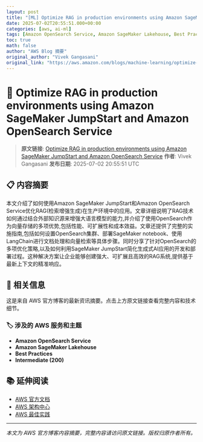 ```yaml
---
layout: post
title: "[ML] Optimize RAG in production environments using Amazon SageMaker JumpStart and Amazon OpenSearch Service"
date: 2025-07-02T20:55:51.000+00:00
categories: [aws, ai-ml]
tags: [Amazon OpenSearch Service, Amazon SageMaker Lakehouse, Best Practices, Intermediate (200)]
toc: true
math: false
author: "AWS Blog 摘要"
original_author: "Vivek Gangasani"
original_link: "https://aws.amazon.com/blogs/machine-learning/optimize-rag-in-production-environments-using-amazon-sagemaker-jumpstart-and-amazon-opensearch-service/"
---
```


# 🤖 Optimize RAG in production environments using Amazon SageMaker JumpStart and Amazon OpenSearch Service

> **原文链接**: [Optimize RAG in production environments using Amazon SageMaker JumpStart and Amazon OpenSearch Service](https://aws.amazon.com/blogs/machine-learning/optimize-rag-in-production-environments-using-amazon-sagemaker-jumpstart-and-amazon-opensearch-service/)
> **作者**: Vivek Gangasani
> **发布日期**: 2025-07-02 20:55:51 UTC

## 📋 内容摘要

本文介绍了如何使用Amazon SageMaker JumpStart和Amazon OpenSearch Service优化RAG(检索增强生成)在生产环境中的应用。文章详细说明了RAG技术如何通过结合外部知识源来增强大语言模型的能力,并介绍了使用OpenSearch作为向量存储的多项优势,包括性能、可扩展性和成本效益。文章还提供了完整的实施指南,包括如何设置OpenSearch集群、部署SageMaker notebook、使用LangChain进行文档处理和向量检索等具体步骤。同时分享了针对OpenSearch的多项优化策略,以及如何利用SageMaker JumpStart简化生成式AI应用的开发和部署过程。这种解决方案让企业能够创建强大、可扩展且高效的RAG系统,提供基于最新上下文的精准响应。

## 🔗 相关信息

这是来自 AWS 官方博客的最新资讯摘要。点击上方原文链接查看完整内容和技术细节。

### 🏷️ 涉及的 AWS 服务和主题

- **Amazon OpenSearch Service**
- **Amazon SageMaker Lakehouse**
- **Best Practices**
- **Intermediate (200)**

## 📚 延伸阅读

- [AWS 官方文档](https://docs.aws.amazon.com/)
- [AWS 架构中心](https://aws.amazon.com/architecture/)
- [AWS 最佳实践](https://aws.amazon.com/architecture/well-architected/)

---

*本文为 AWS 官方博客内容摘要，完整内容请访问原文链接。版权归原作者所有。*